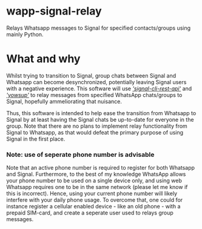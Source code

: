 # wapp-signal-relay
Relays Whatsapp messages to Signal for specified contacts/groups using mainly Python.

# What and why
Whilst trying to transition to Signal, group chats between Signal and Whatsapp can become desynchronized, potentially leaving Signal users with a negative experience. This software will use [*'signal-cli-rest-api'*]( https://github.com/SebastianLuebke/signal-cli-rest-api.git) and [*'yowsup'*](github.com/tgalal/yowsup.git) to relay messages from specified WhatsApp chats/groups to Signal, hopefully ammeliorating that nuisance. 

Thus, this software is intended to help ease the transition from Whatsapp to Signal by at least having the Signal chats be up-to-date for everyone in the group. Note that there are no plans to implement relay functionality from Signal to Whatsapp, as that would defeat the primary purpose of using Signal in the first place. 

### Note: use of seperate phone number is advisable
Note that an active phone number is required to register for both Whatsapp and Signal. Furthermore, to the best of my knowledge WhatsApp allows your phone number to be used on a single device only, and using web Whatsapp requires one to be in the same network (please let me know if this is incorrect). Hence, using your current phone number will likely interfere with your daily phone usage. To overcome that, one could for instance register a cellular enabled device - like an old phone - with a prepaid SIM-card, and create a seperate user used to relays group messages.

